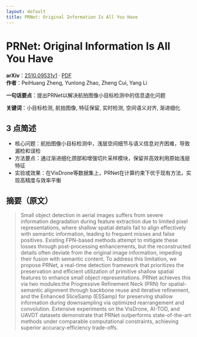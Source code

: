 ```yaml
---
layout: default
title: PRNet: Original Information Is All You Have
---
```


# PRNet: Original Information Is All You Have
**arXiv**：[2510.09531v1](https://arxiv.org/abs/2510.09531) · [PDF](https://arxiv.org/pdf/2510.09531.pdf)  
**作者**：PeiHuang Zheng, Yunlong Zhao, Zheng Cui, Yang Li  

**一句话要点**：提出PRNet以解决航拍图像小目标检测中的信息退化问题

**关键词**：小目标检测, 航拍图像, 特征保留, 实时检测, 空间语义对齐, 渐进细化

## 3 点简述
- 核心问题：航拍图像小目标检测中，浅层空间细节与语义信息对齐困难，导致漏检和误检
- 方法要点：通过渐进细化颈部和增强切片采样模块，保留并高效利用原始浅层特征
- 实验或效果：在VisDrone等数据集上，PRNet在计算约束下优于现有方法，实现高精度与效率平衡

## 摘要（原文）

> Small object detection in aerial images suffers from severe information
> degradation during feature extraction due to limited pixel representations,
> where shallow spatial details fail to align effectively with semantic
> information, leading to frequent misses and false positives. Existing FPN-based
> methods attempt to mitigate these losses through post-processing enhancements,
> but the reconstructed details often deviate from the original image
> information, impeding their fusion with semantic content. To address this
> limitation, we propose PRNet, a real-time detection framework that prioritizes
> the preservation and efficient utilization of primitive shallow spatial
> features to enhance small object representations. PRNet achieves this via two
> modules:the Progressive Refinement Neck (PRN) for spatial-semantic alignment
> through backbone reuse and iterative refinement, and the Enhanced SliceSamp
> (ESSamp) for preserving shallow information during downsampling via optimized
> rearrangement and convolution. Extensive experiments on the VisDrone, AI-TOD,
> and UAVDT datasets demonstrate that PRNet outperforms state-of-the-art methods
> under comparable computational constraints, achieving superior
> accuracy-efficiency trade-offs.

